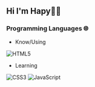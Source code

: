 ## Hi I'm Hapy👋🏻

### Programming Languages 🌐

- Know/Using

![HTML5](https://img.shields.io/badge/-HTML5-%23E44D27?style=flat-square&logo=html5&logoColor=ffffff)

- Learning

![CSS3](https://img.shields.io/badge/-CSS3-%231572B6?style=flat-square&logo=css3)
![JavaScript](https://img.shields.io/badge/-JavaScript-%23F7DF1C?style=flat-square&logo=javascript&logoColor=000000&labelColor=%23F7DF1C&color=%23FFCE5A)

<!--
**hapy0/hapy0** is a ✨ _special_ ✨ repository because its `README.md` (this file) appears on your GitHub profile.
